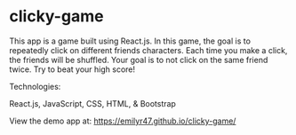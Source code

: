 # clicky-game

This app is a game built using React.js.  In this game, the goal is to repeatedly click on different friends characters.  Each time you make a click, the friends will be shuffled.  Your goal is to not click on the same friend twice.  Try to beat your high score!

Technologies:

React.js,
JavaScript,
CSS,
HTML, &
Bootstrap

View the demo app at: https://emilyr47.github.io/clicky-game/
